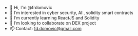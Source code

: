 - 👋 Hi, I’m @frdomovic
- 👀 I’m interested in cyber security, AI , solidity smart contracts
- 🌱 I’m currently learning ReactJS and Solidity
- 💞️ I’m looking to collaborate on DEX project
- 📫 Contact: fd.domovic@gmail.com

